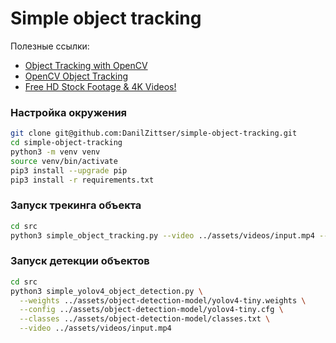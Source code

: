 # Simple object tracking

Полезные ссылки:
- [Object Tracking with OpenCV](https://livecodestream.dev/post/object-tracking-with-opencv)
- [OpenCV Object Tracking](https://pyimagesearch.com/2018/07/30/opencv-object-tracking/)
- [Free HD Stock Footage & 4K Videos!](https://www.videezy.com/)

### Настройка окружения
```bash
git clone git@github.com:DanilZittser/simple-object-tracking.git
cd simple-object-tracking
python3 -m venv venv
source venv/bin/activate
pip3 install --upgrade pip
pip3 install -r requirements.txt
```

### Запуск трекинга объекта
```bash
cd src
python3 simple_object_tracking.py --video ../assets/videos/input.mp4 --tracker-type csrt
```

### Запуск детекции объектов
```bash
cd src
python3 simple_yolov4_object_detection.py \
  --weights ../assets/object-detection-model/yolov4-tiny.weights \
  --config ../assets/object-detection-model/yolov4-tiny.cfg \
  --classes ../assets/object-detection-model/classes.txt \
  --video ../assets/videos/input.mp4
```